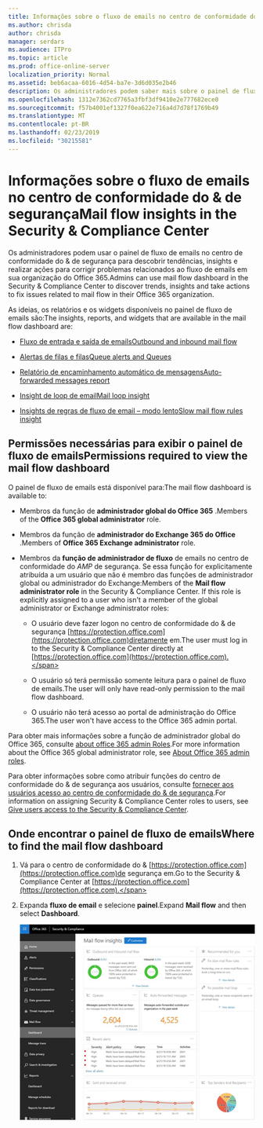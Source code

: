 ```yaml
---
title: Informações sobre o fluxo de emails no centro de conformidade do & de segurança
ms.author: chrisda
author: chrisda
manager: serdars
ms.audience: ITPro
ms.topic: article
ms.prod: office-online-server
localization_priority: Normal
ms.assetid: beb6acaa-6016-4d54-ba7e-3d6d035e2b46
description: Os administradores podem saber mais sobre o painel de fluxo de emails no centro de conformidade do & de segurança.
ms.openlocfilehash: 1312e7362cd7765a3fbf3df9410e2e777682ece0
ms.sourcegitcommit: f57b4001ef1327f0ea622e716a4d7d78f1769b49
ms.translationtype: MT
ms.contentlocale: pt-BR
ms.lasthandoff: 02/23/2019
ms.locfileid: "30215581"
---
```

# <a name="mail-flow-insights-in-the-security--compliance-center"></a><span data-ttu-id="17afd-103">Informações sobre o fluxo de emails no centro de conformidade do & de segurança</span><span class="sxs-lookup"><span data-stu-id="17afd-103">Mail flow insights in the Security & Compliance Center</span></span>

<span data-ttu-id="17afd-104">Os administradores podem usar o painel de fluxo de emails no centro de conformidade do & de segurança para descobrir tendências, insights e realizar ações para corrigir problemas relacionados ao fluxo de emails em sua organização do Office 365.</span><span class="sxs-lookup"><span data-stu-id="17afd-104">Admins can use mail flow dashboard in the Security & Compliance Center to discover trends, insights and take actions to fix issues related to mail flow in their Office 365 organization.</span></span>

<span data-ttu-id="17afd-105">As ideias, os relatórios e os widgets disponíveis no painel de fluxo de emails são:</span><span class="sxs-lookup"><span data-stu-id="17afd-105">The insights, reports, and widgets that are available in the mail flow dashboard are:</span></span>

- [<span data-ttu-id="17afd-106">Fluxo de entrada e saída de emails</span><span class="sxs-lookup"><span data-stu-id="17afd-106">Outbound and inbound mail flow</span></span>](mfi-outbound-and-inbound-mail-flow.md)

- [<span data-ttu-id="17afd-107">Alertas de filas e filas</span><span class="sxs-lookup"><span data-stu-id="17afd-107">Queue alerts and Queues</span></span>](mfi-queue-alerts-and-queues.md)

- [<span data-ttu-id="17afd-108">Relatório de encaminhamento automático de mensagens</span><span class="sxs-lookup"><span data-stu-id="17afd-108">Auto-forwarded messages report</span></span>](mfi-auto-forwarded-messages-report.md)

- [<span data-ttu-id="17afd-109">Insight de loop de email</span><span class="sxs-lookup"><span data-stu-id="17afd-109">Mail loop insight</span></span>](mfi-mail-loop-insight.md)

- [<span data-ttu-id="17afd-110">Insights de regras de fluxo de email – modo lento</span><span class="sxs-lookup"><span data-stu-id="17afd-110">Slow mail flow rules insight</span></span>](mfi-slow-mail-flow-rules-insight.md)

## <a name="permissions-required-to-view-the-mail-flow-dashboard"></a><span data-ttu-id="17afd-111">Permissões necessárias para exibir o painel de fluxo de emails</span><span class="sxs-lookup"><span data-stu-id="17afd-111">Permissions required to view the mail flow dashboard</span></span>

<span data-ttu-id="17afd-112">O painel de fluxo de emails está disponível para:</span><span class="sxs-lookup"><span data-stu-id="17afd-112">The mail flow dashboard is available to:</span></span>

- <span data-ttu-id="17afd-113">Membros da função de **administrador global do Office 365** .</span><span class="sxs-lookup"><span data-stu-id="17afd-113">Members of the **Office 365 global administrator** role.</span></span>

- <span data-ttu-id="17afd-114">Membros da função de **administrador do Exchange 365 do Office** .</span><span class="sxs-lookup"><span data-stu-id="17afd-114">Members of **Office 365 Exchange administrator** role.</span></span>

- <span data-ttu-id="17afd-p101">Membros da **função de administrador de fluxo** de emails no centro de conformidade do _AMP_ de segurança. Se essa função for explicitamente atribuída a um usuário que não é membro das funções de administrador global ou administrador do Exchange:</span><span class="sxs-lookup"><span data-stu-id="17afd-p101">Members of the **Mail flow administrator role** in the Security & Compliance Center. If this role is explicitly assigned to a user who isn't a member of the global administrator or Exchange administrator roles:</span></span>

  - <span data-ttu-id="17afd-117">O usuário deve fazer logon no centro de conformidade do & de segurança [https://protection.office.com](https://protection.office.com)diretamente em.</span><span class="sxs-lookup"><span data-stu-id="17afd-117">The user must log in to the Security & Compliance Center directly at [https://protection.office.com](https://protection.office.com).</span></span>

  - <span data-ttu-id="17afd-118">O usuário só terá permissão somente leitura para o painel de fluxo de emails.</span><span class="sxs-lookup"><span data-stu-id="17afd-118">The user will only have read-only permission to the mail flow dashboard.</span></span>

  - <span data-ttu-id="17afd-119">O usuário não terá acesso ao portal de administração do Office 365.</span><span class="sxs-lookup"><span data-stu-id="17afd-119">The user won't have access to the Office 365 admin portal.</span></span>

<span data-ttu-id="17afd-120">Para obter mais informações sobre a função de administrador global do Office 365, consulte [about office 365 admin Roles](https://support.office.com/article/da585eea-f576-4f55-a1e0-87090b6aaa9d).</span><span class="sxs-lookup"><span data-stu-id="17afd-120">For more information about the Office 365 global administrator role, see [About Office 365 admin roles](https://support.office.com/article/da585eea-f576-4f55-a1e0-87090b6aaa9d).</span></span>

<span data-ttu-id="17afd-121">Para obter informações sobre como atribuir funções do centro de conformidade do & de segurança aos usuários, consulte [fornecer aos usuários acesso ao centro de conformidade do & de segurança](https://support.office.com/article/2cfce2c8-20c5-47f9-afc4-24b059c1bd76).</span><span class="sxs-lookup"><span data-stu-id="17afd-121">For information on assigning Security & Compliance Center roles to users, see [Give users access to the Security & Compliance Center](https://support.office.com/article/2cfce2c8-20c5-47f9-afc4-24b059c1bd76).</span></span>

## <a name="where-to-find-the-mail-flow-dashboard"></a><span data-ttu-id="17afd-122">Onde encontrar o painel de fluxo de emails</span><span class="sxs-lookup"><span data-stu-id="17afd-122">Where to find the mail flow dashboard</span></span>

1. <span data-ttu-id="17afd-123">Vá para o centro de conformidade do & [https://protection.office.com](https://protection.office.com)de segurança em.</span><span class="sxs-lookup"><span data-stu-id="17afd-123">Go to the Security & Compliance Center at [https://protection.office.com](https://protection.office.com).</span></span>

2. <span data-ttu-id="17afd-124">Expanda **fluxo de email** e selecione **painel**.</span><span class="sxs-lookup"><span data-stu-id="17afd-124">Expand **Mail flow** and then select **Dashboard**.</span></span>

   ![O painel de fluxo de emails no centro de conformidade do & de segurança do Office 365](media/f32f5c0a-ea32-4e47-a477-d070405d4ae8.png)

